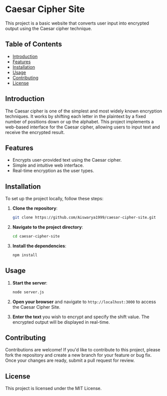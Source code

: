 # Caesar Cipher Site

This project is a basic website that converts user input into encrypted output using the Caesar cipher technique. 

## Table of Contents

- [Introduction](#introduction)
- [Features](#features)
- [Installation](#installation)
- [Usage](#usage)
- [Contributing](#contributing)
- [License](#license)

## Introduction

The Caesar cipher is one of the simplest and most widely known encryption techniques. It works by shifting each letter in the plaintext by a fixed number of positions down or up the alphabet. This project implements a web-based interface for the Caesar cipher, allowing users to input text and receive the encrypted result.

## Features

- Encrypts user-provided text using the Caesar cipher.
- Simple and intuitive web interface.
- Real-time encryption as the user types.

## Installation

To set up the project locally, follow these steps:

1. **Clone the repository**:

   ```bash
   git clone https://github.com/Aiswarya1999/caesar-cipher-site.git
   ```

2. **Navigate to the project directory**:

   ```bash
   cd caesar-cipher-site
   ```

3. **Install the dependencies**:

   ```bash
   npm install
   ```

## Usage

1. **Start the server**:

   ```bash
   node server.js
   ```

2. **Open your browser** and navigate to `http://localhost:3000` to access the Caesar Cipher Site.

3. **Enter the text** you wish to encrypt and specify the shift value. The encrypted output will be displayed in real-time.

## Contributing

Contributions are welcome! If you'd like to contribute to this project, please fork the repository and create a new branch for your feature or bug fix. Once your changes are ready, submit a pull request for review.

## License

This project is licensed under the MIT License. 
